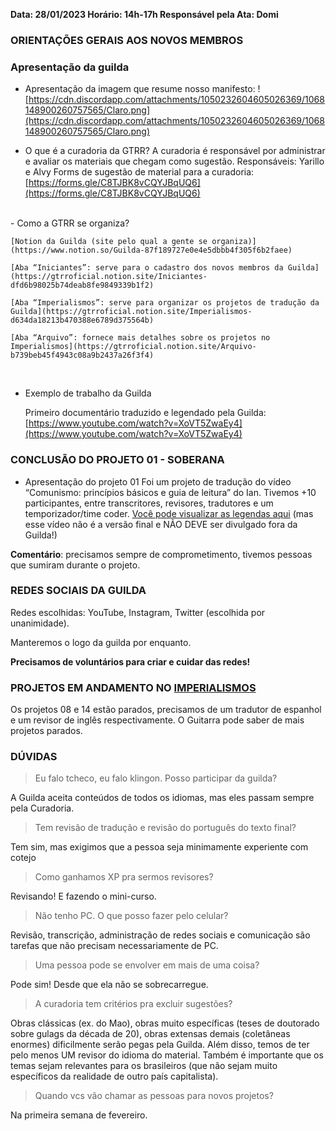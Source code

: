 **Data: 28/01/2023
Horário: 14h-17h
Responsável pela Ata: Domi**

### ORIENTAÇÕES GERAIS AOS NOVOS MEMBROS

### Apresentação da guilda
-   Apresentação da imagem que resume nosso manifesto:
   ![https://cdn.discordapp.com/attachments/1050232604605026369/1068148900260757565/Claro.png](https://cdn.discordapp.com/attachments/1050232604605026369/1068148900260757565/Claro.png)

-   O que é a curadoria da GTRR?
A curadoria é responsável por administrar e avaliar os materiais que chegam como sugestão.
Responsáveis: Yarillo e Alvy
Forms de sugestão de material para a curadoria: [](https://forms.gle/C8TJBK8vCQYJBqUQ6)[https://forms.gle/C8TJBK8vCQYJBqUQ6](https://forms.gle/C8TJBK8vCQYJBqUQ6)
<br>
-   Como a GTRR se organiza?
    
    [Notion da Guilda (site pelo qual a gente se organiza)](https://www.notion.so/Guilda-87f189727e0e4e5dbbb4f305f6b2faee)
    
    [Aba “Iniciantes”: serve para o cadastro dos novos membros da Guilda](https://gtrroficial.notion.site/Iniciantes-dfd6b98025b74deab8fe9849339b1f2)
    
    [Aba “Imperialismos”: serve para organizar os projetos de tradução da Guilda](https://gtrroficial.notion.site/Imperialismos-d634da18213b470388e6789d375564b)
    
    [Aba “Arquivo”: fornece mais detalhes sobre os projetos no Imperialismos](https://gtrroficial.notion.site/Arquivo-b739beb45f4943c08a9b2437a26f3f4)

<br>

-   Exemplo de trabalho da Guilda
    
    Primeiro documentário traduzido e legendado pela Guilda: [](https://www.youtube.com/watch?v=XoVT5ZwaEy4)[https://www.youtube.com/watch?v=XoVT5ZwaEy4](https://www.youtube.com/watch?v=XoVT5ZwaEy4)

### CONCLUSÃO DO PROJETO 01 - SOBERANA

-   Apresentação do projeto 01
Foi um projeto de tradução do vídeo “Comunismo: princípios básicos e guia de leitura” do Ian.
Tivemos +10 participantes, entre transcritores, revisores, tradutores e um temporizador/time coder.
[Você pode visualizar as legendas aqui](https://www.youtube.com/watch?v=1D7H7NiRC9I) (mas esse vídeo não é a versão final e NÃO DEVE ser divulgado fora da Guilda!)

**Comentário**: precisamos sempre de comprometimento, tivemos pessoas que sumiram durante o projeto.

### REDES SOCIAIS DA GUILDA

Redes escolhidas: YouTube, Instagram, Twitter (escolhida por unanimidade).

Manteremos o logo da guilda por enquanto.

**Precisamos de voluntários para criar e cuidar das redes!**

### PROJETOS EM ANDAMENTO NO [**IMPERIALISMOS**](https://www.notion.so/Imperialismos-d634da18213b470388e6789d375564b3)

Os projetos 08 e 14 estão parados, precisamos de um tradutor de espanhol e um revisor de inglês respectivamente. O Guitarra pode saber de mais projetos parados.

### DÚVIDAS

> Eu falo tcheco, eu falo klingon. Posso participar da guilda?

A Guilda aceita conteúdos de todos os idiomas, mas eles passam sempre pela Curadoria.

> Tem revisão de tradução e revisão do português do texto final?

Tem sim, mas exigimos que a pessoa seja minimamente experiente com cotejo

> Como ganhamos XP pra sermos revisores?

Revisando! E fazendo o mini-curso.

> Não tenho PC. O que posso fazer pelo celular?

Revisão, transcrição, administração de redes sociais e comunicação são tarefas que não precisam necessariamente de PC.

> Uma pessoa pode se envolver em mais de uma coisa?

Pode sim! Desde que ela não se sobrecarregue.

> A curadoria tem critérios pra excluir sugestões?

Obras clássicas (ex. do Mao), obras muito específicas (teses de doutorado sobre gulags da década de 20), obras extensas demais (coletâneas enormes) dificilmente serão pegas pela Guilda. Além disso, temos de ter pelo menos UM revisor do idioma do material. Também é importante que os temas sejam relevantes para os brasileiros (que não sejam muito específicos da realidade de outro país capitalista).

> Quando vcs vão chamar as pessoas para novos projetos?

Na primeira semana de fevereiro.